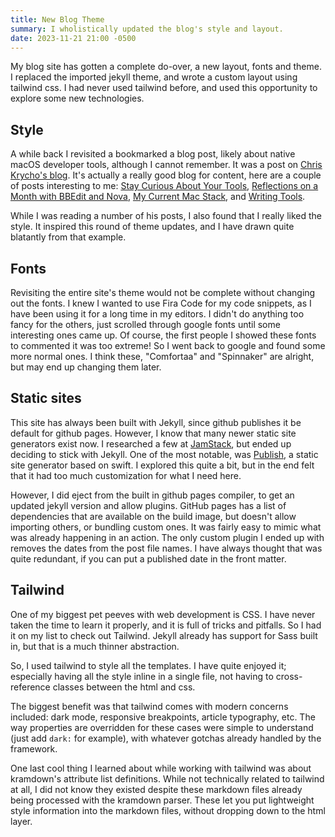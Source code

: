 ```yaml
---
title: New Blog Theme
summary: I wholistically updated the blog's style and layout.
date: 2023-11-21 21:00 -0500
---
```


My blog site has gotten a complete do-over, a new layout, fonts and theme.
I replaced the imported jekyll theme, and wrote a custom layout using tailwind css.
I had never used tailwind before, and used this opportunity to explore some new technologies.

## Style

A while back I revisited a bookmarked a blog post, likely about native macOS developer tools, although I cannot remember.
It was a post on [Chris Krycho's blog](https://v5.chriskrycho.com).
It's actually a really good blog for content, here are a couple of posts interesting to me:
[Stay Curious About Your Tools](https://v5.chriskrycho.com/journal/stay-curious-about-your-tools/),
[Reflections on a Month with BBEdit and Nova](https://v5.chriskrycho.com/journal/reflections-on-a-month-with-bbedit-and-nova/),
[My Current Mac Stack](https://v5.chriskrycho.com/journal/current-mac-stack/),
and [Writing Tools](https://v5.chriskrycho.com/journal/writing-tools/).

While I was reading a number of his posts, I also found that I really liked the style. It inspired this round of theme updates, and I have drawn quite blatantly from that example.

## Fonts

Revisiting the entire site's theme would not be complete without changing out the fonts.
I knew I wanted to use Fira Code for my code snippets, as I have been using it for a long time in my editors.
I didn't do anything too fancy for the others, just scrolled through google fonts until some interesting ones came up.
Of course, the first people I showed these fonts to commented it was too extreme! So I went back to google and found some more normal ones.
I think these, "Comfortaa" and "Spinnaker" are alright, but may end up changing them later.

## Static sites

This site has always been built with Jekyll, since github publishes it be default for github pages.
However, I know that many newer static site generators exist now.
I researched a few at [JamStack](https://jamstack.org/generators/), but ended up deciding to stick with Jekyll.
One of the most notable, was [Publish](https://github.com/JohnSundell/Publish), a static site generator based on swift. I explored this quite a bit, but in the end felt that it had too much customization for what I need here.

However, I did eject from the built in github pages compiler, to get an updated jekyll version and allow plugins. GitHub pages has a list of dependencies that are available on the build image, but doesn't allow importing others, or bundling custom ones.
It was fairly easy to mimic what was already happening in an action. The only custom plugin I ended up with removes the dates from the post file names. I have always thought that was quite redundant, if you can put a published date in the front matter.

## Tailwind

One of my biggest pet peeves with web development is CSS. I have never taken the time to learn it properly, and it is full of tricks and pitfalls.
So I had it on my list to check out Tailwind. Jekyll already has support for Sass built in, but that is a much thinner abstraction.

So, I used tailwind to style all the templates. I have quite enjoyed it; especially having all the style inline in a single file, not having to cross-reference classes between the html and css.

The biggest benefit was that tailwind comes with modern concerns included: dark mode, responsive breakpoints, article typography, etc.
The way properties are overridden for these cases were simple to understand (just add `dark:` for example), with whatever gotchas already handled by the framework.

One last cool thing I learned about while working with tailwind was about kramdown's attribute list definitions. While not technically related to tailwind at all, I did not know they existed despite these markdown files already being processed with the kramdown parser.
These let you put lightweight style information into the markdown files, without dropping down to the html layer.
